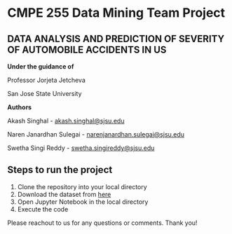 # CMPE 255 Data Mining Team Project 

## DATA ANALYSIS AND PREDICTION OF SEVERITY OF AUTOMOBILE ACCIDENTS IN US

**Under the guidance of** 

Professor Jorjeta Jetcheva

San Jose State University


**Authors**

Akash Singhal - akash.singhal@sjsu.edu

Naren Janardhan Sulegai - narenjanardhan.sulegai@sjsu.edu

Swetha Singi Reddy - swetha.singireddy@sjsu.edu



## Steps to run the project

1. Clone the repository into your local directory
2. Download the dataset from [here](https://www.kaggle.com/sobhanmoosavi/us-accidents/download)
3. Open Jupyter Notebook in the local directory
4. Execute the code


Please reachout to us for any questions or comments. Thank you!
